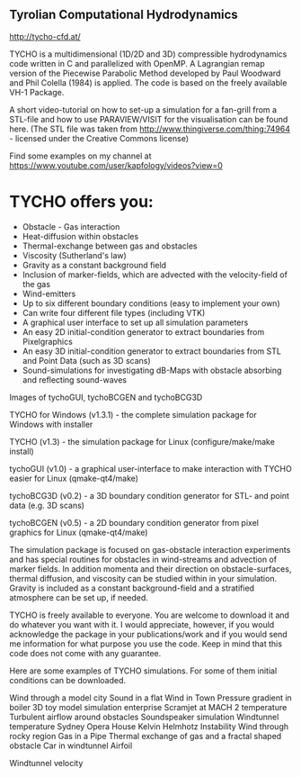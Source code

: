 ## Tyrolian Computational Hydrodynamics

http://tycho-cfd.at/

TYCHO is a multidimensional (1D/2D and 3D) compressible hydrodynamics code written in C and parallelized with OpenMP. A Lagrangian remap version of the Piecewise Parabolic Method developed by Paul Woodward and Phil Colella (1984) is applied. The code is based on the freely available VH-1 Package.

A short video-tutorial on how to set-up a simulation for a fan-grill from a STL-file and how to use PARAVIEW/VISIT for the visualisation can be found here.
(The STL file was taken from http://www.thingiverse.com/thing:74964 - licensed under the Creative Commons license)

Find some examples on my channel at https://www.youtube.com/user/kapfology/videos?view=0


# TYCHO offers you:

* Obstacle - Gas interaction 
* Heat-diffusion within obstacles
* Thermal-exchange between gas and obstacles
* Viscosity (Sutherland's law)
* Gravity as a constant background field
* Inclusion of marker-fields, which are advected with the velocity-field of the gas
* Wind-emitters
* Up to six different boundary conditions (easy to implement your own)
* Can write four different file types (including VTK)
* A graphical user interface to set up all simulation parameters
* An easy 2D initial-condition generator to extract boundaries from Pixelgraphics
* An easy 3D initial-condition generator to extract boundaries from STL and Point Data (such as 3D scans)
* Sound-simulations for investigating dB-Maps with obstacle absorbing and reflecting sound-waves

Images of tychoGUI, tychoBCGEN and tychoBCG3D

TYCHO for Windows (v1.3.1) - the complete simulation package for Windows with installer

TYCHO (v1.3) - the simulation package for Linux (configure/make/make install)

tychoGUI (v1.0) - a graphical user-interface to make interaction with TYCHO easier for Linux (qmake-qt4/make)

tychoBCG3D (v0.2) - a 3D boundary condition generator for STL- and point data (e.g. 3D scans)

tychoBCGEN (v0.5) - a 2D boundary condition generator from pixel graphics for Linux (qmake-qt4/make)

The simulation package is focused on gas-obstacle interaction experiments and has special routines for obstacles in wind-streams and advection of marker fields. In addition momenta and their direction on obstacle-surfaces, thermal diffusion, and viscosity can be studied within in your simulation. Gravity is included as a constant background-field and a stratified atmosphere can be set up, if needed.

TYCHO is freely available to everyone. You are welcome to download it and do whatever you want with it. I would appreciate, however, if you would acknowledge the package in your publications/work and if you would send me information for what purpose you use the code. Keep in mind that this code does not come with any guarantee.

Here are some examples of TYCHO simulations. For some of them initial conditions can be downloaded.

Wind through a model city
Sound in a flat
Wind in Town
Pressure gradient in boiler
3D toy model simulation enterprise
Scramjet at MACH 2 temperature
Turbulent airflow around obstacles 
Soundspeaker simulation
Windtunnel temperature	Sydney Opera House	Kelvin Helmhotz Instability	Wind through rocky region
Gas in a Pipe
Thermal exchange of gas and a fractal shaped obstacle
Car in windtunnel
Airfoil

Windtunnel velocity
 
